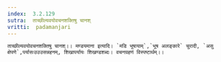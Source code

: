 ```yaml
---
index:  3.2.129
sutra:  ताच्छील्यवयोवचनशक्तिषु चानश्
vritti:  padamanjari
---
```


	ताच्छील्यवयोवचनशक्तिषु चानश्।। मण्डयमाना इत्यादि। `मडि भूषायाम्`,`भूष अलङ्कारे` चुरादी, `असु क्षेपणे`,पर्यासःउउउसन्नहनम्, शिखापर्यायः शिखण्डशब्दः। वचनग्रहणं विस्पष्टार्थम्।।
